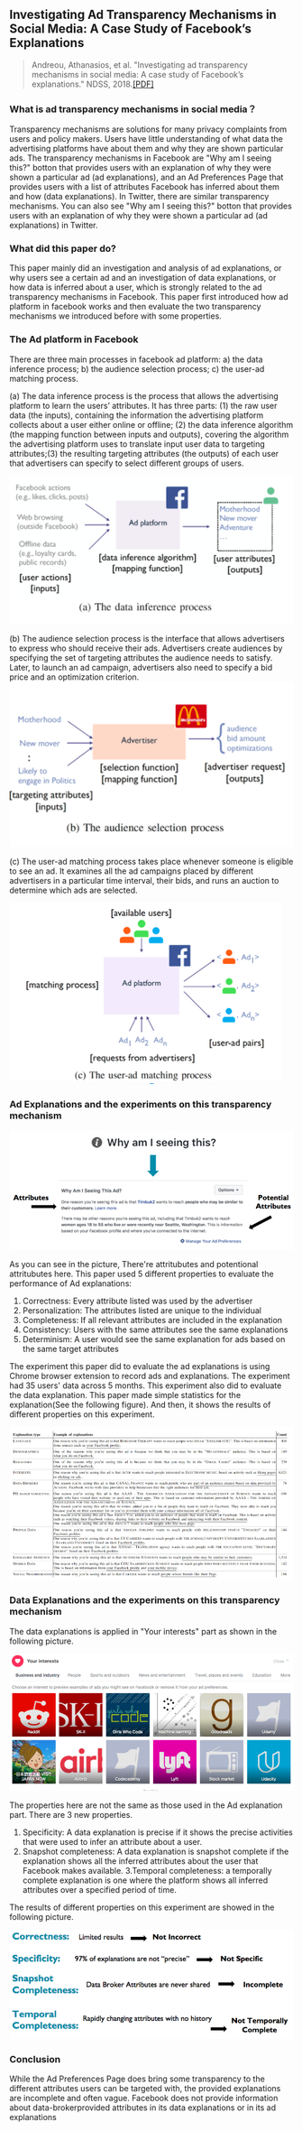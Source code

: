 ## Investigating Ad Transparency Mechanisms in Social Media: A Case Study of Facebook’s Explanations
> Andreou, Athanasios, et al. "Investigating ad transparency mechanisms in social media: A case study of Facebook’s explanations." NDSS, 2018.[[PDF]](http://wp.internetsociety.org/ndss/wp-content/uploads/sites/25/2018/02/ndss2018_10-1_Andreou_paper.pdf)

### What is ad transparency mechanisms in social media？ 

Transparency mechanisms are solutions for many privacy complaints from users and policy makers. Users have little understanding of what data the advertising platforms have about them and why they are shown particular ads. The transparency mechanisms in Facebook are "Why am I seeing this?" botton that provides  users with an explanation of why they were shown a particular ad (ad explanations), and an Ad Preferences Page that provides users with a list of attributes Facebook has inferred about them and how (data explanations). In Twitter, there are similar transparency mechanisms. You can also see "Why am I seeing this?" botton that provides  users with an explanation of why they were shown a particular ad (ad explanations) in Twitter.

### What did this paper do?

This paper mainly did an investigation and analysis of ad explanations, or why users see a certain ad and an investigation of data explanations, or how data is inferred about a user, which is strongly related to the ad transparency mechanisms in Facebook. This paper first introduced how ad platform in facebook works and then evaluate the two transparency mechanisms we introduced before with some properties.

### The Ad platform in Facebook

There are three main processes in facebook ad platform: a) the data inference process; b) the audience selection process; c) the user-ad matching process.

(a) The data inference process is the process that allows the advertising platform to learn the users’ attributes. It has three parts: (1) the raw user data (the inputs), containing the information the
advertising platform collects about a user either online or offline; (2) the data inference algorithm (the mapping function between inputs and outputs), covering the algorithm the advertising platform uses to translate input user data to targeting attributes;(3) the resulting targeting attributes (the outputs) of each user that advertisers can specify to select different groups of users.

![](https://github.com/jindingars/secML.github.io/blob/master/src/content/images/a.png)

(b) The audience selection process is the interface that allows advertisers to express who should receive their ads. Advertisers create audiences by specifying the set of targeting attributes the audience needs to satisfy. Later, to launch an ad campaign, advertisers also need to specify a bid price and an optimization criterion.
![](https://github.com/jindingars/secML.github.io/blob/master/src/content/images/b.png)

(c) The user-ad matching process takes place whenever someone is eligible to see an ad. It examines all the ad campaigns placed by different advertisers in a particular time interval, their bids, and runs an auction to determine which ads are selected.

![](https://github.com/jindingars/secML.github.io/blob/master/src/content/images/c.png)


### Ad Explanations and the experiments on this transparency mechanism

![](https://github.com/jindingars/secML.github.io/blob/master/src/content/images/WhySeeingThis.png)

As you can see in the picture, There're attritubutes and potentional attritubutes here. 
This paper used 5 different properties to evaluate the performance of Ad explanations:</br>
1. Correctness: Every attribute listed was used by the advertiser</br>
2. Personalization: The attributes listed are unique to the individual</br>
3. Completeness: If all relevant attributes are included in the explanation</br>
4. Consistency: Users with the same attributes see the same explanations</br>
5. Determinism: A user would see the same explanation for ads based on the same target attributes</br>

The experiment this paper did to evaluate the ad explanations is using Chrome browser extension to record ads and explanations. The experiment had 35 users' data across 5 months. This experiment also did to evaluate the data explanation. This paper made simple statistics for the explanation(See the following figure). And then, it shows the results of different properties on this experiment.

![](https://github.com/jindingars/secML.github.io/blob/master/src/content/images/stat.png)

### Data Explanations and the experiments on this transparency mechanism

The data explanations is applied in "Your interests" part as shown in the following picture. 

![](https://github.com/jindingars/secML.github.io/blob/master/src/content/images/like.png)

The properties here are not the same as those used in the Ad explanation part. There are 3 new properties.
1. Specificity: A data explanation is precise if it shows the precise activities that were used to infer an attribute about a user.
2. Snapshot completeness: A data explanation is snapshot complete if the explanation shows all the inferred attributes about the user that Facebook makes available.
3.Temporal completeness: a temporally complete explanation is one where the platform shows all inferred attributes over a specified period of time.

The results of different properties on this experiment are showed in the following picture.


![](https://github.com/jindingars/secML.github.io/blob/master/src/content/images/DataRes.png)
### Conclusion
While the Ad Preferences Page does bring some transparency to the different attributes users can be targeted with,
the provided explanations are incomplete and often vague. Facebook does not provide information about data-brokerprovided attributes in its data explanations or in its ad explanations




